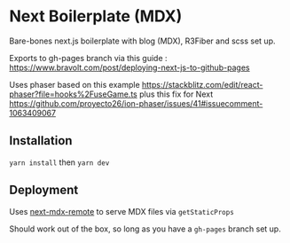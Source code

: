# Next Boilerplate (MDX)

Bare-bones next.js boilerplate with blog (MDX), R3Fiber and scss set up.

Exports to gh-pages branch via this guide : https://www.bravolt.com/post/deploying-next-js-to-github-pages

Uses phaser based on this example https://stackblitz.com/edit/react-phaser?file=hooks%2FuseGame.ts plus this fix for Next https://github.com/proyecto26/ion-phaser/issues/41#issuecomment-1063409067


## Installation

`yarn install` then `yarn dev` 


## Deployment
Uses [next-mdx-remote](https://github.com/hashicorp/next-mdx-remote) to serve MDX files via `getStaticProps` 

Should work out of the box, so long as you have a `gh-pages` branch set up.
